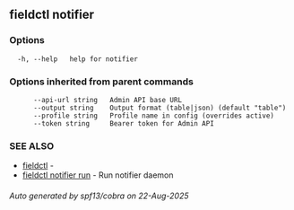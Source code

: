 ## fieldctl notifier



### Options

```
  -h, --help   help for notifier
```

### Options inherited from parent commands

```
      --api-url string   Admin API base URL
      --output string    Output format (table|json) (default "table")
      --profile string   Profile name in config (overrides active)
      --token string     Bearer token for Admin API
```

### SEE ALSO

* [fieldctl](fieldctl.md)	 - 
* [fieldctl notifier run](fieldctl_notifier_run.md)	 - Run notifier daemon

###### Auto generated by spf13/cobra on 22-Aug-2025
